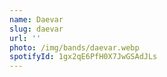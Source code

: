 ```yaml
---
name: Daevar
slug: daevar
url: ''
photo: /img/bands/daevar.webp
spotifyId: 1gx2qE6PfH0X7JwGSAdJLs
---
```

